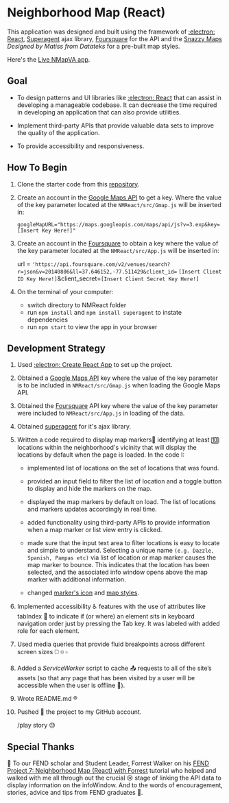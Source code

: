 
# **Neighborhood Map (React)**

This application was designed and built using the framework of [:electron: React](https://github.com/facebook/create-react-app), [Superagent](https://www.npmjs.com/package/superagent) ajax library, [Foursquare](https://foursquare.com) for the API and the [Snazzy Maps](https://snazzymaps.com) *Designed by Matiss from Datateks* for a pre-built map styles. 

Here's the [Live NMapVA app](https://rrcanlas.github.io/NMapVA/).

## Goal 

 * To design patterns and UI libraries like [:electron: React](https://github.com/facebook/create-react-app) that can assist in developing a manageable codebase. It can decrease the time required in developing an application that can also provide utilities. 

 * Implement third-party APIs that provide valuable data sets to improve the quality of the application.

 * To provide accessibility and responsiveness. 

## How To Begin 
      
  1. Clone the starter code from this [repository](https://github.com/rrcanlas/NMapVA).

  2. Create an account in the [Google Maps API](https://cloud.google.com/maps-platform/) to get a key. Where the value of the key parameter located at the `NMReact/src/Gmap.js` will be inserted in:

     `googleMapURL="https://maps.googleapis.com/maps/api/js?v=3.exp&key=[Insert Key Here!]"`

  3. Create an account in the [Foursquare](https://foursquare.com) to obtain a key where the value of the key parameter located at the `NMReact/src/App.js` will be inserted in:

     url = `'https://api.foursquare.com/v2/venues/search?r=json&v=20140806&ll=37.646152,-77.511429&client_id=` `[Insert Client ID Key Here!]`&client_secret=`[Insert Client Secret Key Here!]`

  4. On the terminal of your computer:

     * switch directory to NMReact folder 
	 * run `npm install` and `npm install superagent` to instate dependencies
	 * run `npm start` to view the app in your browser
  
  
## Development Strategy

 1.  Used [:electron: Create React App](https://github.com/facebook/create-react-app) to set up the project.

 2.  Obtained a [Google Maps API](https://cloud.google.com/maps-platform/) key where the value of the key parameter is to be included in `NMReact/src/Gmap.js` when loading the Google Maps API.

 3.  Obtained the [Foursquare](https://foursquare.com) API key where the value of the key parameter were  included to `NMReact/src/App.js` in loading of the data.

 4.  Obtained [superagent](https://www.npmjs.com/package/superagent) for it's ajax library. 

 5.  Written a code required to display map markers:triangular_flag_on_post: identifying at least :keycap_ten: locations within the neighborhood's vicinity that will display the locations by default when the page is loaded. In the code I:

 	 * implemented list of locations on the set of locations that was found.

 	 * provided an input field to filter the list of location and a toggle button to display and hide the markers on the map.

 	 * displayed the map markers by default on load. The list of locations and markers updates accordingly in real time.

 	 * added functionality using third-party APIs to provide information when a map marker or list view entry is clicked.

     * made sure that the input text area to filter locations is easy to locate and simple to understand. Selecting a unique name `(e.g. Dazzle, Spanish, Pampas etc)` via list of location or map marker causes the map marker to bounce. This indicates that the location has been selected, and the associated info window opens above the map marker with additional information.

     * changed [marker's icon](http://maps.google.com/mapfiles/ms/micons/pink-pushpin.png) and [map styles](https://snazzymaps.com/style/225961/redfred).

 6.  Implemented accessibility :wheelchair: features with the use of attributes like tabIndex :bookmark_tabs: to indicate if (or where) an element sits in keyboard navigation order just by pressing the Tab key. It was labeled with added role for each element.

 7.  Used media queries that provide fluid breakpoints across different screen sizes :white_medium_square: :white_medium_small_square: :white_small_square: 

 8.  Added a *ServiceWorker* script to cache :outbox_tray: requests to all of the site’s assets (so that any page that has been visited by a user will be accessible when the user is offline :mobile_phone_off:).

 9.  Wrote README.md :registered:

 10. Pushed :punch: the project to my GitHub account.

     /play story :sweat:
 

## Special Thanks 

 :raised_hands: To our FEND scholar and Student Leader, Forrest Walker on his [FEND Project 7: Neighborhood Map (React) with Forrest](https://www.youtube.com/playlist?list=PL4rQq4MQP1crXuPtruu_eijgOUUXhcUCP) tutorial
 who helped and walked with me all through out the crucial :cry: stage of linking the API data to display information on the infoWindow. And to the words of encouragement, stories, advice and tips from FEND graduates :raised_hands:. 

